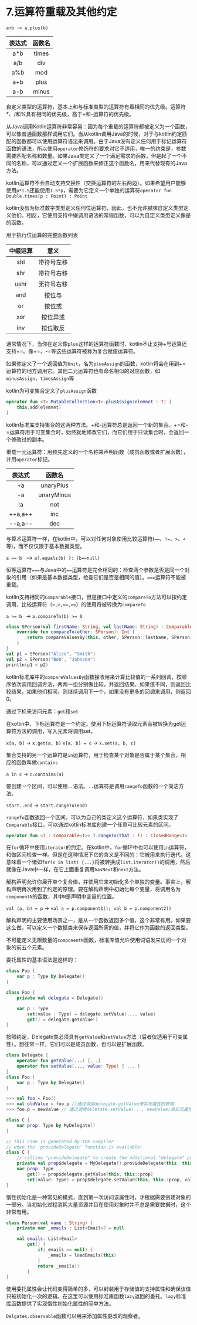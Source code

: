 # 7.运算符重载及其他约定

``a+b -> a.plus(b)``

|表达式 | 函数名 |
| :---: | :---: |
| a*b | times |
| a/b | div |
| a%b | mod |
| a+b | plus |
| a-b | minus |

自定义类型的运算符，基本上和与标准类型的运算符有着相同的优先级。运算符*、/和%具有相同的优先级，高于+和-运算符的优先级。

从Java调用Kotlin运算符非常容易：因为每个重载的运算符都被定义为一个函数，可以像普通函数那样调用它们。当从kotlin调用Java的时候，对于与kotlin约定匹配的函数都可以使用运算符语法来调用。由于Java没有定义任何用于标记运算符函数的语法，所以使用``operator``修饰符的要求对它不适用，唯一的约束是，参数需要匹配名称和数量。如果Java类定义了一个满足需求的函数，但是起了一个不同的名称，可以通过定义一个扩展函数来修正这个函数名，用来代替现有的Java方法。

kotlin运算符不会自动支持交换性（交换运算符的左右两边）。如果希望用户能够使用``p*1.5``还能使用``1.5*p``，需要为它定义一个单独的运算符``operator fun Double.times(p : Point) : Point``

kotlin没有为标准数字类型定义任何位运算符，因此，也不允许腻味自定义类型定义他们。相反，它使用支持中缀调用语法的常规函数，可以为自定义类型定义像是的函数。

用于执行位运算的完整函数列表

| 中缀运算 | 意义 |
| :---: | :---: |
| shl | 带符号左移 |
| shr | 带符号右移 |
| ushr | 无符号右移 |
| and | 按位与 |
| or | 按位或 |
| xor | 按位异或 |
| inv | 按位取反 |

通常情况下，当你在定义像``plus``这样的运算符函数时，kotlin不止支持+号运算还支持+=。像+=、-=等这些运算符被称为复合赋值运算符。

如果你定义了一个返回值为``Unit``，名为``plusAssign``的函数，kotlin将会在用到+=运算符的地方调用它。其他二元运算符也有命名相似的对应函数，如``minusAssign``，``timesAssign``等

kotlin为可变集合定义了``plusAssign``函数

```kotlin 
operator fun <T> MutableCollection<T>.plusAssign(elemnet : T) {
    this.add(elemnet)
}
```

kotlin标准库支持集合的这两种方法。+和-运算符总是返回一个新的集合。+=和-=运算符用于可变集合时，始终就地修改它们，而它们用于只读集合时，会返回一个修改过的副本。

重载一元运算符：用预先定义的一个名称来声明函数（成员函数或者扩展函数），并用``operator``标记。

| 表达式 | 函数名 |
| :---: | :---: |
| +a | unaryPlus |
| -a | unaryMinus |
| !a | not |
| ++a,a++ | inc |
| --a,a-- | dec |

与算术运算符一样，在kotlin中，可以对任何对象使用比较运算符(``==``、``!=``、``>``、``<``等)，而不仅仅限于基本数据类型。

``a == b `` --> ``a?.equals(b) ?: (b==null)``

恒等运算符``===``与Java中的``==``运算符是完全相同的：检查两个参数是否是同一个对象的引用（如果是基本数据类型，检查它们是否是相同的值）。``===``运算符不能被重载。

kotlin支持相同的``Comparable``接口，但是接口中定义的``compareTo``方法可以按约定调用，比较运算符（``<,>,<=,>=``）的使用将被转换为``compareTo``

``a >= b `` -> ``a.compareTo(b) >= 0``

```kotlin
class SPerson(val firstName: String, val lastName: String) : Comparable<SPerson> {
    override fun compareTo(other: SPerson): Int {
        return compareValuesBy(this, other, SPerson::lastName, SPerson::firstName)
    }
}
val p1 = SPerson("Alice", "Smith")
val p2 = SPerson("Bob", "Johnson")
println(p1 < p2)
```

kotlin标准库中的``compareValuesBy``函数接收用来计算比较值的一系列回调，按顺序依次调用回调方法，两两一组分别做比较，并返回结果。如果值不同，则返回比较结果，如果他们相同，则继续调用下一个，如果没有更多的回调来调用，则返回0。

通过下标来访问元素：``get``和``set``

在kotlin中，下标运算符是一个约定。使用下标运算符读取元素会被转换为get运算符方法的调用，写入元素将调用set。

``x[a, b]`` -> ``x.get(a, b)``
``x[a, b] = c`` -> ``x.set(a, b, c)``

集合支持的另一个运算符是``in``运算符，用于检查某个对象是否属于某个集合，相应的函数叫做``contains``

``a in c`` -> ``c.contains(a)``

要创建一个区间，可以使用``..``语法。``..``运算符是调用``rangeTo``函数的一个简洁方法。

``start..end`` -> ``start.rangeTo(end)``

``rangeTo``函数返回一个区间，可以为自己的类定义这个运算符，如果类实现了``Comparable``接口，可以通过kotlin标准库创建一个任意可比较元素的区间。

```kotlin
operator fun <T : Comparable<T>> T.rangeTo(that : T) : ClosedRange<T>
```

在``for``循环中使用``iterator``的约定。在kotlin中，``for``循环中也可以使用``in``运算符，和做区间检查一样。但是在这种情况下它的含义是不同的：它被用来执行迭代。这意味着一个诸如``for(x in list) {...}``将被转换成``list.iterator()``的调用，然后就像在Java中一样，在它上面重复调用``hasNext``和``next``方法。

解构声明允许你展开单个复合值，并使用它来初始化多个单独的变量。事实上，解构声明再次用到了约定的原理。要在解构声明中初始化每个变量，将调用名为``componentN``的函数，其中``N``是声明中变量的位置。

``val (a, b) = p`` -> ``val a = p.component1(); val b = p.component2()``

解构声明的主要使用场景之一，是从一个函数返回多个值，这个非常有用。如果要这么做，可以定义一个数据类来保存返回所需的值，并将它作为函数的返回类型。

不可能定义无限数量的``componentN``函数，标准库值允许使用词语发来访问一个对象的前五个元素。

委托属性的基本语法是这样的：

```kotlin
class Foo {
    var p : Type by Delegate()
}

class Foo {
    private val delegate = Delegate()

    var p : Type
        set(value : Type) = delegate.setValue(..., value)
        get() = delegate.getValue()
}
```

按照约定，Delegate类必须具有``getValue``和``setValue``方法（后者仅适用于可变属性）。想往常一样，它们可以是成员函数，也可以是扩展函数。

```kotlin
class Delegate {
    operator fun getValue(...) {...}
    operator fun setValue(..., value: Type) { ... }
}
class Foo {
    var p : Type by Delegate()
}

>>> val foo = Foo()
>>> val oldValue = foo.p //通过调用delegate.getValue来实现属性的修改
>>> foo.p = newValue // 通过调用delefate.setValue(..., newValue)来实现属性的修改
```

```kotlin
class C {
    var prop: Type by MyDelegate()
}

// this code is generated by the compiler 
// when the 'provideDelegate' function is available:
class C {
    // calling "provideDelegate" to create the additional "delegate" property
    private val prop$delegate = MyDelegate().provideDelegate(this, this::prop)
    var prop: Type
        get() = prop$delegate.getValue(this, this::prop)
        set(value: Type) = prop$delegate.setValue(this, this::prop, value)
}
```


惰性初始化是一种常见的模式，直到第一次访问该属性时，才根据需要创建对象的一部分。当初始化过程消耗大量资源并且在使用对象时并不总是需要数据时，这个非常有用。

```kotlin
class Person(val name : String) {
    private var _emails : List<Email>? = null

    val emails: List<Email>
        get() {
            if(_emails == null) {
                _emails = loadEmails(this)
            }
            return _emails!!
        }
}
```

使用委托属性会让代码变得简单的多，可以封装用于存储值的支持属性和确保该值只被初始化一次的逻辑。在这里可以使用标准库函数``lazy``返回的委托。``lazy``标准库函数提供了实现惰性初始化属性的简单方法。

``Delgates.observable``函数可以用来添加属性更改的观察者。




